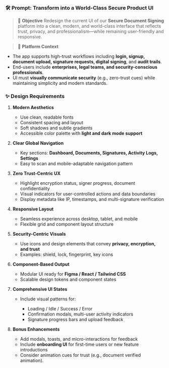 ### 🛠️ **Prompt: Transform into a World-Class Secure Product UI**

> 🎯 **Objective**
> Redesign the current UI of our **Secure Document Signing** platform into a clean, modern, and world-class interface that reflects trust, privacy, and professionalism—while remaining user-friendly and responsive.

> 📌 **Platform Context**

* The app supports high-trust workflows including **login, signup, document upload, signature requests, digital signing**, and **audit trails**.
* End-users include **enterprises, legal teams, and security-conscious professionals**.
* UI must **visually communicate security** (e.g., zero-trust cues) while maintaining simplicity and modern standards.


### ✨ **Design Requirements**

1. **Modern Aesthetics**

   * Use clean, readable fonts
   * Consistent spacing and layout
   * Soft shadows and subtle gradients
   * Accessible color palette with **light and dark mode support**

2. **Clear Global Navigation**

   * Key sections: **Dashboard, Documents, Signatures, Activity Logs, Settings**
   * Easy to scan and mobile-adaptable navigation pattern

3. **Zero Trust-Centric UX**

   * Highlight encryption status, signer progress, document confidentiality
   * Visual indicators for user-controlled actions and data boundaries
   * Display metadata like IP, timestamps, and multi-signature verification

4. **Responsive Layout**

   * Seamless experience across desktop, tablet, and mobile
   * Flexible grid and component layout structure

5. **Security-Centric Visuals**

   * Use icons and design elements that convey **privacy, encryption, and trust**
   * Examples: shield, lock, fingerprint, key icons

6. **Component-Based Output**

   * Modular UI ready for **Figma / React / Tailwind CSS**
   * Scalable design tokens and component states

7. **Comprehensive UI States**

   * Include visual patterns for:

     * Loading / Idle / Success / Error
     * Confirmation modals, multi-user activity indicators
     * Signature progress bars and upload feedback

8. **Bonus Enhancements**

   * Add modals, toasts, and micro-interactions for feedback
   * Include **onboarding UI** for first-time users or new feature introductions
   * Consider animation cues for trust (e.g., document verified animation).